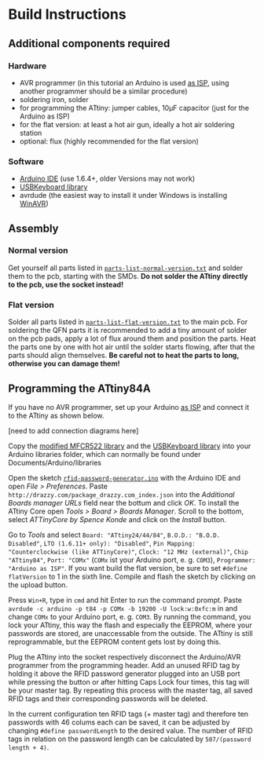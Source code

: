 # Build Instructions
## Additional components required
### Hardware
- AVR programmer (in this tutorial an Arduino is used [as ISP](https://www.arduino.cc/en/Tutorial/ArduinoISP), using another programmer should be a similar procedure)
- soldering iron, solder
- for programming the ATtiny: jumper cables, 10µF capacitor (just for the Arduino as ISP)
- for the flat version: at least a hot air gun, ideally a hot air soldering station
- optional: flux (highly recommended for the flat version)

### Software
- [Arduino IDE](https://www.arduino.cc/en/main/software) (use 1.6.4+, older Versions may not work)
- [USBKeyboard library](https://github.com/julianschuler/USBKeyboard)
- avrdude (the easiest way to install it under Windows is installing [WinAVR](https://www.sourceforge.net/projects/winavr/))

## Assembly
### Normal version
Get yourself all parts listed in [`parts-list-normal-version.txt`](parts-list-normal-version.txt) and solder them to the pcb, starting with the SMDs. **Do not solder the ATtiny directly to the pcb, use the socket instead!** 

### Flat version
Solder all parts listed in [`parts-list-flat-version.txt`](parts-list-flat-version.txt) to the main pcb. For soldering the QFN parts it is recommended to add a tiny amount of solder on the pcb pads, apply a lot of flux around them and position the parts. Heat the parts one by one with hot air until the solder starts flowing, after that the parts should align themselves. **Be careful not to heat the parts to long, otherwise you can damage them!**


## Programming the ATtiny84A
If you have no AVR programmer, set up your Arduino [as ISP](https://www.arduino.cc/en/Tutorial/ArduinoISP) and connect it to the ATtiny as shown below.

[need to add connection diagrams here]

Copy the [modified MFCR522 library](../sourcecode/modified-libraries) and the [USBKeyboard library](https://github.com/julianschuler/USBKeyboard) into your Arduino libraries folder, which can normally be found under Documents/Arduino/libraries

Open the sketch [`rfid-password-generator.ino`](../sourcecode/RFID-password-generator/RFID-password-generator.ino) with the Arduino IDE and open _File > Preferences_. Paste `http://drazzy.com/package_drazzy.com_index.json` into the _Additional Boards manager URLs_ field near the bottum and click _OK_. To install the ATtiny Core open _Tools > Board > Boards Manager_. Scroll to the bottom, select _ATTinyCore by Spence Konde_ and click on the _Install_ button.

Go to _Tools_ and select `Board: "ATtiny24/44/84"`, `B.O.D.: "B.O.D. Disabled"`, `LTO (1.6.11+ only): "Disabled"`, `Pin Mapping: "Counterclockwise (like ATTinyCore)"`, `Clock: "12 MHz (external)"`, `Chip "ATtiny84"`, `Port: "COMx"` (`COMx` ist your Arduino port, e. g. `COM3`), `Programmer: "Arduino as ISP"`.
If you want build the flat version, be sure to set `#define flatVersion` to 1 in the sixth line. Compile and flash the sketch by clicking on the upload button.

Press `Win+R`, type in `cmd` and hit Enter to run the command prompt. Paste `avrdude -c arduino -p t84 -p COMx -b 19200 -U lock:w:0xfc:m` in and change `COMx` to your Arduino port, e. g. `COM3`. By running the command, you lock your ATtiny, this way the flash and especially the EEPROM, where your passwords are stored, are unaccessable from the outside.
The ATtiny is still reprogrammable, but the EEPROM content gets lost by doing this.

Plug the ATtiny into the socket respectively disconnect the Arduino/AVR programmer from the programming header. Add an unused  RFID tag by holding it above the RFID password generator plugged into an USB port while pressing the button or after hitting Caps Lock four times, this tag will be your master tag. By repeating this process with the master tag, all saved RFID tags and their corresponding passwords will be deleted.

In the current configuration ten RFID tags (+ master tag) and therefore ten passwords with 46 colums each can be saved, it can be adjusted by changing `#define passwordLength` to the desired value. The number of RFID tags in relation on the password length can be calculated by `507/(password length + 4)`.